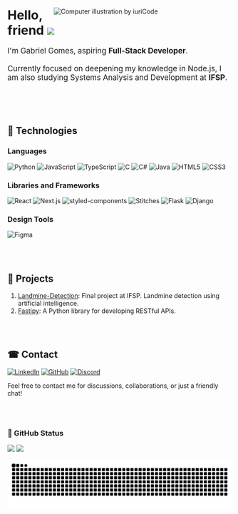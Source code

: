 <!-- Main Section -->
<div>
    <img src="https://raw.githubusercontent.com/MicaelliMedeiros/micaellimedeiros/master/image/computer-illustration.png" width="400px" align="right" alt="Computer illustration by iuriCode">
    <h1>Hello, friend <img src="https://media.giphy.com/media/hvRJCLFzcasrR4ia7z/giphy.gif" width="28"></h1>
    <p align="left" style="font-size: 17px">
        I'm Gabriel Gomes, aspiring <strong>Full-Stack Developer</strong>.<br><br>
        Currently focused on deepening my knowledge in Node.js, I am also studying Systems Analysis and Development at <strong>IFSP</strong>.
    </p>
</div>

<br/><br/><br/>

<!-- Languages and Technologies -->
## 🚀 Technologies

### Languages
  ![Python](https://img.shields.io/badge/Python-3776AB?style=for-the-badge&logo=python&logoColor=white)
  ![JavaScript](https://img.shields.io/badge/JavaScript-F7DF1E?style=for-the-badge&logo=javascript&logoColor=black)
  ![TypeScript](https://img.shields.io/badge/TypeScript-007ACC?style=for-the-badge&logo=typescript&logoColor=white)
  ![C](https://img.shields.io/badge/C-00599C?style=for-the-badge&logo=c&logoColor=white)
  ![C#](https://img.shields.io/badge/C%23-239120?style=for-the-badge&logo=c-sharp&logoColor=white)
  ![Java](https://img.shields.io/badge/Java-ED8B00?style=for-the-badge&logo=java&logoColor=white)
  ![HTML5](https://img.shields.io/badge/HTML5-E34F26?style=for-the-badge&logo=html5&logoColor=white)
  ![CSS3](https://img.shields.io/badge/CSS3-1572B6?style=for-the-badge&logo=css3&logoColor=white)

### Libraries and Frameworks
  ![React](https://img.shields.io/badge/React-20232A?style=for-the-badge&logo=react&logoColor=61DAFB)
  ![Next.js](https://img.shields.io/badge/Next.js-000000?style=for-the-badge&logo=next.js&logoColor=white)
  ![styled-components](https://img.shields.io/badge/styled--components-DB7093?style=for-the-badge&logo=styled-components&logoColor=white)
  ![Stitches](https://img.shields.io/badge/Stitches-7928CA?style=for-the-badge&logo=stitches&logoColor=white)
  ![Flask](https://img.shields.io/badge/Flask-000000?style=for-the-badge&logo=flask&logoColor=white)
  ![Django](https://img.shields.io/badge/Django-092E20?style=for-the-badge&logo=django&logoColor=white)

### Design Tools
  ![Figma](https://img.shields.io/badge/Figma-F24E1E?style=for-the-badge&logo=figma&logoColor=white)

<br/><br/>

<!-- Projects -->
## 🚀 Projects
  1. [Landmine-Detection](https://github.com/Bielgomes/Deteccao-de-Minas-Terrestres-uma-abordagem-com-inteligencia-artificial): Final project at IFSP. Landmine detection using artificial intelligence.
  2. [Fastipy](https://github.com/Bielgomes/Fastipy): A Python library for developing RESTful APIs.

<br/><br/>

<!-- Contact -->
## ☎ Contact  
  [![LinkedIn](https://img.shields.io/badge/LinkedIn-0077B5?style=for-the-badge&logo=linkedin&logoColor=white)](https://www.linkedin.com/in/bielgdsilva)
  [![GitHub](https://img.shields.io/badge/GitHub-100000?style=for-the-badge&logo=github&logoColor=white)](https://github.com/Bielgomes)
  [![Discord](https://img.shields.io/badge/Discord-5662F6?style=for-the-badge&logo=discord&logoColor=white)](https://discord.gg/hU27wXZEns)
  
  Feel free to contact me for discussions, collaborations, or just a friendly chat!

<br/><br/>

<!-- GitHub Statistics Section -->
<div>
    <h3>🖖 GitHub Status</h3>
    <img src="https://github-readme-stats.vercel.app/api?username=Bielgomes&show_icons=true&theme=tokyonight" width="400">
    <img src="https://github-readme-stats.vercel.app/api/top-langs/?username=Bielgomes&layout=compact&theme=tokyonight" width="335">
</div>

<!-- Snake Animation -->
![Snake animation](https://github.com/bielgomes/bielgomes/blob/output/github-contribution-grid-snake-dark.svg)
